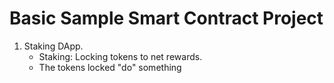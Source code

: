 # Basic Sample Smart Contract Project

1. Staking DApp.
    - Staking: Locking tokens to net rewards.
    - The tokens locked "do" something


